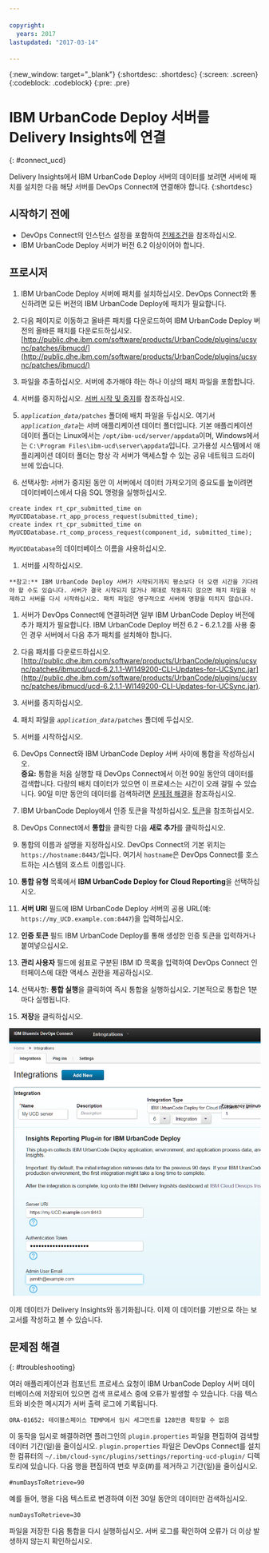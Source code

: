 ```yaml
---

copyright:
  years: 2017
lastupdated: "2017-03-14"

---
```


{:new_window: target="_blank"}
{:shortdesc: .shortdesc}
{:screen: .screen}
{:codeblock: .codeblock}
{:pre: .pre}

# IBM UrbanCode Deploy 서버를 Delivery Insights에 연결
{: #connect_ucd}

Delivery Insights에서 IBM UrbanCode Deploy 서버의 데이터를 보려면 서버에 패치를 설치한 다음 해당 서버를 DevOps Connect에 연결해야 합니다.
{:shortdesc}

## 시작하기 전에

- DevOps Connect의 인스턴스 설정을 포함하여 [전제조건](uc_insights_prereqs.html)을 참조하십시오.
- IBM UrbanCode Deploy 서버가 버전 6.2 이상이어야 합니다.

## 프로시저

1. IBM UrbanCode Deploy 서버에 패치를 설치하십시오. DevOps Connect와 통신하려면 모든 버전의 IBM UrbanCode Deploy에 패치가 필요합니다. 
  1. 다음 페이지로 이동하고 올바른 패치를 다운로드하여 IBM UrbanCode Deploy 버전의 올바른 패치를 다운로드하십시오.
  [http://public.dhe.ibm.com/software/products/UrbanCode/plugins/ucsync/patches/ibmucd/](http://public.dhe.ibm.com/software/products/UrbanCode/plugins/ucsync/patches/ibmucd/)

  1. 파일을 추출하십시오. 서버에 추가해야 하는 하나 이상의 패치 파일을 포함합니다.

  1. 서버를 중지하십시오. [서버 시작 및 중지](https://www.ibm.com/support/knowledgecenter/SS4GSP_6.2.3/com.ibm.udeploy.install.doc/topics/run_server.html)를 참조하십시오.

  1. <code><em>application_data</em>/patches</code> 폴더에 배치 파일을 두십시오. 여기서 <code><em>application_data</em></code>는 서버 애플리케이션 데이터 폴더입니다. 기본 애플리케이션 데이터 폴더는 Linux에서는 `/opt/ibm-ucd/server/appdata`이며, Windows에서는 `C:\Program Files\ibm-ucd\server\appdata`입니다. 고가용성 시스템에서 애플리케이션 데이터 폴더는 항상 각 서버가 액세스할 수 있는 공유 네트워크 드라이브에 있습니다.

  1. 선택사항: 서버가 중지된 동안 이 서버에서 데이터 가져오기의 중요도를 높이려면 데이터베이스에서 다음 SQL 명령을 실행하십시오.  
  ```
  create index rt_cpr_submitted_time on MyUCDDatabase.rt_app_process_request(submitted_time); 
  create index rt_cpr_submitted_time on MyUCDDatabase.rt_comp_process_request(component_id, submitted_time);
  ```
  `MyUCDDatabase`의 데이터베이스 이름을 사용하십시오.
  <!-- Ross says that this will not be necessary for versions 6.2.4.1 and later if he gets his code changes in. -->

  1. 서버를 시작하십시오. 

    **참고:** IBM UrbanCode Deploy 서버가 시작되기까지 평소보다 더 오랜 시간을 기다려야 할 수도 있습니다. 서버가 결국 시작되지 않거나 제대로 작동하지 않으면 패치 파일을 삭제하고 서버를 다시 시작하십시오. 패치 파일은 영구적으로 서버에 영향을 미치지 않습니다.

1. 서버가 DevOps Connect에 연결하려면 일부 IBM UrbanCode Deploy 버전에 추가 패치가 필요합니다. IBM UrbanCode Deploy 버전 6.2 - 6.2.1.2를 사용 중인 경우 서버에서 다음 추가 패치를 설치해야 합니다.
  1. 다음 패치를 다운로드하십시오. [http://public.dhe.ibm.com/software/products/UrbanCode/plugins/ucsync/patches/ibmucd/ucd-6.2.1.1-WI149200-CLI-Updates-for-UCSync.jar](http://public.dhe.ibm.com/software/products/UrbanCode/plugins/ucsync/patches/ibmucd/ucd-6.2.1.1-WI149200-CLI-Updates-for-UCSync.jar).
  1. 서버를 중지하십시오. 
  1. 패치 파일을 <code><em>application_data</em>/patches</code> 폴더에 두십시오.
  1. 서버를 시작하십시오.

1. DevOps Connect와 IBM UrbanCode Deploy 서버 사이에 통합을 작성하십시오.  
  **중요:** 통합을 처음 실행할 때 DevOps Connect에서 이전 90일 동안의 데이터를 검색합니다. 다량의 배치 데이터가 있으면 이 프로세스는 시간이 오래 걸릴 수 있습니다. 90일 미만 동안의 데이터를 검색하려면 [문제점 해결](uc_insights_connect_ucd.html#troubleshooting)을 참조하십시오.
  1. IBM UrbanCode Deploy에서 인증 토큰을 작성하십시오. [토큰](https://www.ibm.com/support/knowledgecenter/SS4GSP_6.2.3/com.ibm.udeploy.admin.doc/topics/security_token.html)을 참조하십시오.
  1. DevOps Connect에서 **통합**을 클릭한 다음 **새로 추가**를 클릭하십시오.
  1. 통합의 이름과 설명을 지정하십시오. DevOps Connect의 기본 위치는 `https://hostname:8443/`입니다. 여기서 `hostname`은 DevOps Connect를 호스트하는 시스템의 호스트 이름입니다.
  1. **통합 유형** 목록에서 **IBM UrbanCode Deploy for Cloud Reporting**을 선택하십시오.
  1. **서버 URI** 필드에 IBM UrbanCode Deploy 서버의 공용 URL(예: `https://my_UCD.example.com:8447`)을 입력하십시오.
  1. **인증 토큰** 필드 IBM UrbanCode Deploy를 통해 생성한 인증 토큰을 입력하거나 붙여넣으십시오.
  1. **관리 사용자** 필드에 쉼표로 구분된 IBM ID 목록을 입력하여 DevOps Connect 인터페이스에 대한 액세스 권한을 제공하십시오.
  1. 선택사항: **통합 실행**을 클릭하여 즉시 통합을 실행하십시오. 기본적으로 통합은 1분마다 실행됩니다.
  1. **저장**을 클릭하십시오. 

  ![DevOps Connect에서 통합 설정](images/uc_insights_dc_integration.gif)

이제 데이터가 Delivery Insights와 동기화됩니다. 이제 이 데이터를 기반으로 하는 보고서를 작성하고 볼 수 있습니다.

## 문제점 해결
{: #troubleshooting}

여러 애플리케이션과 컴포넌트 프로세스 요청이 IBM UrbanCode Deploy 서버 데이터베이스에 저장되어 있으면 검색 프로세스 중에 오류가 발생할 수 있습니다. 다음 텍스트와 비슷한 메시지가 서버 출력 로그에 기록됩니다.

`ORA-01652: 테이블스페이스 TEMP에서 임시 세그먼트를 128만큼 확장할 수 없음`

이 동작을 임시로 해결하려면 플러그인의 `plugin.properties` 파일을 편집하여 검색할 데이터 기간(일)을 줄이십시오. `plugin.properties` 파일은 DevOps Connect를 설치한 컴퓨터의 `~/.ibm/cloud-sync/plugins/settings/reporting-ucd-plugin/` 디렉토리에 있습니다. 다음 행을 편집하여 번호 부호(#)를 제거하고 기간(일)을 줄이십시오.

`#numDaysToRetrieve=90`

예를 들어, 행을 다음 텍스트로 변경하여 이전 30일 동안의 데이터만 검색하십시오.

`numDaysToRetrieve=30`

파일을 저장한 다음 통합을 다시 실행하십시오. 서버 로그를 확인하여 오류가 더 이상 발생하지 않는지 확인하십시오.
